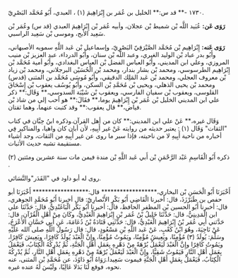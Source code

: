 ١٧٣٠ -** قد س:** الخليل بن عُمَر بن إِبْرَاهِيمَ (١) ، العبدي، أَبُو مُحَمَّد البَصْرِيّ.

**رَوَى عَن:** عُبَيد اللَّه بْن شميط بْن عجلان، وأبيه عُمَر بْن إِبْرَاهِيمَ العبدي (قد س) وعُمَر بْن سَعِيد الأبح، وموسى بْن سَعِيد الراسبي.

**رَوَى عَنه:** إِبْرَاهِيم بْن مُحَمَّد الصَّيْرَفِيّ البَصْرِيّ، وإسماعيل بْن عَبد اللَّهِ سمويه الأصبهاني، وأَبُو بدر عباد بْن الوليد الغبري، وعبد اللَّه بْن سنان، وأَبُو الدرداء، عبد العزيز بْن منيب المروزي، وعلي ابن المديني، وأَبُو العباس الفضل بْن العباس البغدادي، وأَبُو أمية مُحَمَّد بْن إِبْرَاهِيم الطرسوسي، ومحمد بْن بشار بندار، ومحمد بْن الْحُسَيْن البرجلاني، ومحمد بْن زياد بْن معروف العجلي، ومحمد بْن عَبد المَلِك الدقيقي، وأَبُو مُوسَى مُحَمَّد بن المثنى (قدس) ومحمد بْن يحيى الذهلي، ويحيى بْن مُحَمَّدِ بْن السكن، وأَبُو يُوسُف يعقوب بْن إِسْحَاقَ القلوسى، ويعقوب بْن سفيان الفارسي، ويعقوب بْن شَيْبَة السدوسي،** وَقَال:** ذكر علي ابن المديني الخليل بْن عُمَر بْن إِبْرَاهِيمَ يوما،** فقَالَ:** هو أحب إلي من شاذ بْن فياض،** قال يعقوب:** وقد كتبت عنهما، وهما ثقتان.

وَقَال غيره،** عَنْ علي ابن المديني:** كان من أهل القرآن.وذكره ابنُ حِبَّان في كتاب "الثقات" وَقَال (١) : يعتبر حديثه من روايته عَنْ غير أَبِيهِ، لأن أبان كان واهيا، والمناكير فِي أخباره من ناحية أَبِيهِ لا من ناحيته، فإذا سبر ما روى عن غير أَبِيهِ من الثقات، وجد أشياء مستقيمة تشبه حديث الأثبات.

ذكره أَبُو الْقَاسِمِ عَبْد الرَّحْمَنِ بْن أَبي عَبد اللَّهِ بْن مندة فيمن مات سنة عشرين ومئتين (٢) .

روى له أبو داود في "القَدَر"والنَّسَائي.

أَخْبَرَنَا أَبُو الْحَسَنِ بْن البخاري،****************** قال:****************** أَخْبَرَنَا أبو حفص بن طَبَرْزَذَ، قال: أخبرنا الْقَاضِي أَبُو بَكْرٍ الأَنْصارِيّ: قال أخبرنا أَبُو مُحَمَّدٍ الجوهري، قال: أخبرنا أَبُو الحسين بْن المظفر الحافظ، قال: أخبرنا أَبُو بَكْر الْبَاغَنْدِيُّ، قال: حَدَّثَنَا علي ابن الْمَدِينِيُّ، قال: حَدَّثَنَا خَلِيلُ بْنُ عُمَر بْنِ إِبْرَاهِيمَ الْعَبْدِيُّ، وكَانَ مِنْ أَهْلِ الْقُرْآنِ، قال: حَدَّثني أَبِي عُمَر بْنُ إِبْرَاهِيمَ الْعَبْدِيُّ، قال: حَدَّثَنِي قَتَادَةُ بْنُ دُعَامَةَ، عَن أَبِي حَسَّانٍ الأَعْرَجُ، عَنْ نَاجِيَةَ، وهُوَ ابْنُ كَعْبٍ، عَنْ عَبد اللَّهِ بْنِ مَسْعُودٍ، قال: قال رَسُولُ اللَّهِ صلى الله عَلَيْهِ وسَلَّمَ: يُولَدُ (٣) مُؤْمِنًا، ويَعِيشُ مُؤْمِنًا، ويَمُوتُ مُؤْمِنًا، وإِنَّ الْعَبْدَ يُولَدُ كَافِرًا، ويَعِيشَ كَافِرًا، ويَمُوتُ كَافِرًا وإِنَّ الْعَبْدَ لَيَعْمَلُ بُرْهَةً مِنْ دَهْرِهِ بِعَمَلِ أَهْلِ الْجَنَّةِ، ثُمَّ يُدْرِكُهُ الْكِتَابُ، فَيَعْمَلُ بِعَمَلِ أَهْلِ النَّارِ فَيَمُوتُ شَقِيًّا، وإِنَّ الْعَبْدَ لَيَعْمَلُ بُرْهَةً مِنْ دَهْرِهِ بِعَمَلِ أَهْلِ النَّارِ، ثُمَّ يُدْرِكُهُ الْكِتَابُ، فَيَعْمَلُ بِعَمَلِ أَهْلِ الْجَنَّةِ فيموت سَعِيدا.رَوَاهُ أَبُو دَاوُدَ، عن مُحَمَّدِ بْن المثنى، عنه نحوه، فوقع لَنَا بَدَلا عَالِيًا، ولَيْسَ لَهُ عنده غيره.